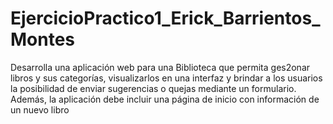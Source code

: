# EjercicioPractico1_Erick_Barrientos_Montes
Desarrolla una aplicación web para una Biblioteca que permita ges2onar libros y sus categorías,
visualizarlos en una interfaz y brindar a los usuarios la posibilidad de enviar sugerencias o quejas
mediante un formulario. Además, la aplicación debe incluir una página de inicio con información
de un nuevo libro
